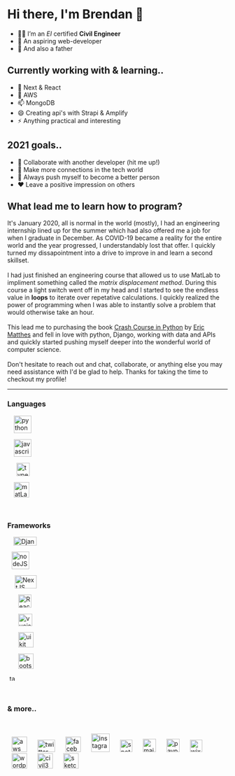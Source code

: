 # Hi there, I'm Brendan 👋

- :man_student: I’m an *EI* certified **Civil Engineer**
- 🌱 An aspiring web-developer
- 👯 And also a father


## Currently working with & learning..

- 🤔 Next & React
- 💬 AWS
- 📫 MongoDB
- 😄 Creating api's with Strapi & Amplify
- ⚡ Anything practical and interesting

## 2021 goals..

- 🤳 Collaborate with another developer (hit me up!)
- 🦾 Make more connections in the tech world
- 💪 Always push myself to become a better person
- ♥ Leave a positive impression on others

## What lead me to learn how to program?

It's January 2020, all is normal in the world (mostly), I had an engineering internship lined up for the summer which had also offered me a job for when I graduate in December. As COVID-19 became a reality for the entire world and the year progressed, I understandably lost that offer. I quickly turned my dissapointment into a drive to improve in and learn a second skillset. 
</br>
</br>
I had just finished an engineering course that allowed us to use MatLab to impliment something called the *matrix displacement method*. During this course a light switch went off in my head and I started to see the endless value in **loops** to iterate over repetative calculations. I quickly realized the power of programming when I was able to instantly solve a problem that would otherwise take an hour. 
</br>
</br>
This lead me to purchasing the book [Crash Course in Python](https://www.amazon.com/Python-Crash-Course-2nd-Edition/dp/1593279280/ref=tmm_pap_swatch_0?_encoding=UTF8&qid=&sr=) by [Eric Matthes](https://twitter.com/ehmatthes) and fell in love with python, Django, working with data and APIs and quickly started pushing myself deeper into the wonderful world of computer science. 
</br>
</br>
Don't hesitate to reach out and chat, collaborate, or anything else you may need assistance with I'd be glad to help. Thanks for taking the time to checkout my profile!

<hr>

### Languages

<p align="left">
  <img src="https://user-images.githubusercontent.com/64326462/110136681-f9d8bb00-7d9d-11eb-9993-66e1099256e2.png" hspace="15" align="center" alt="python" height="40" />
</p>
<p align="left">
  <img src="https://user-images.githubusercontent.com/64326462/110135830-f7299600-7d9c-11eb-95f3-d839814af091.png" hspace="15" align="center" alt="javascript" height="40" />
</p>
<p align="left">
  <img src="https://user-images.githubusercontent.com/64326462/110136837-2a205980-7d9e-11eb-9630-182b5d50867a.png" hspace="21" align="center" alt="typescript" height="30" />
</p>
<p align="left">
  <img src="https://user-images.githubusercontent.com/64326462/110136481-bb430080-7d9d-11eb-8363-79e6db9cb9e3.png" hspace="15" alt="matLab" height="35" />
</p>
</br>

### Frameworks

<p align="left">
  <img src="https://user-images.githubusercontent.com/64326462/110135604-b3369100-7d9c-11eb-8a44-c3da34e27b46.png" hspace="14" align="center" alt="Django" width="53" height="20" />
</p>
<p align="left">
  <img src="https://user-images.githubusercontent.com/64326462/110148710-27783100-7dab-11eb-9dd8-483e20f1d0e7.png" hspace="10" alt="nodeJS" height="40" />
</p>
<p align="left">
  <img src="https://user-images.githubusercontent.com/64326462/110136560-d31a8480-7d9d-11eb-89fc-e832673bc458.png" hspace="17" alt="NextJS" width="50" height="30" />
</p>
<p align="left">
  <img src="https://user-images.githubusercontent.com/64326462/110136731-065d1380-7d9e-11eb-830b-39abd4812e1a.png" hspace="25" alt="ReactJS" height="30" />
</p>
<p align="left">
  <img src="https://user-images.githubusercontent.com/64326462/110136891-3c01fc80-7d9e-11eb-8dd4-ab0713b8938f.png" hspace="25" alt="vuejs" width="32" height="28" />
</p>
<p align="left">
  <img src="https://user-images.githubusercontent.com/64326462/110136864-34425800-7d9e-11eb-920d-71d962ceae9d.png" hspace="25" alt="uikit" height="35" />
</p>
<p align="left">
  <img src="https://user-images.githubusercontent.com/64326462/110133305-2a1e5a80-7d9a-11eb-83ef-277f6c44f321.png" hspace="25" alt="bootstrap" height="35" />
</p>
<p align="left">
  <img src="https://user-images.githubusercontent.com/64326462/110136791-1aa11080-7d9e-11eb-8356-6ad2c6e9bbf5.png" hspace="5" alt="tailwind" height="13" />
</p>
</br>

### & more..

</br>
<p align="left">
  <img src="https://user-images.githubusercontent.com/64326462/110136259-79b25580-7d9d-11eb-835a-247bf48b5458.png" hspace="10" alt="aws" height="35" />
  <img src="https://user-images.githubusercontent.com/64326462/110136813-2260b500-7d9e-11eb-9c77-1c0bdb361f25.png" hspace="10" alt="twitter" width="40" height="28" />
  <img src="https://user-images.githubusercontent.com/64326462/110135657-c2b5da00-7d9c-11eb-8726-ad8b5abd86fc.png" hspace="10" alt="facebook" height="35" />
  <img src="https://user-images.githubusercontent.com/64326462/110135727-d8c39a80-7d9c-11eb-95f2-dbe33b686b14.png" hspace="10" alt="instagram" height="42" />
  <img src="https://user-images.githubusercontent.com/64326462/110136760-1117a880-7d9e-11eb-959f-54610d1f610e.png" hspace="10" alt="spotify" height="28" />
  <img src="https://user-images.githubusercontent.com/64326462/110136450-b2eac580-7d9d-11eb-9679-6d85cca5cc78.png" hspace="10" alt="mailchimp" height="30" />
  <img src="https://user-images.githubusercontent.com/64326462/110136620-e62d5480-7d9d-11eb-8613-b891a6c46ce3.png" hspace="10" alt="paypal" height="30" />
  <img src="https://user-images.githubusercontent.com/64326462/110149182-bbe29380-7dab-11eb-846c-96a7e7e842c7.png" hspace="10" alt="wix" height="28" />
  <img src="https://user-images.githubusercontent.com/64326462/110149139-aff6d180-7dab-11eb-9e52-cfd0340b1f39.png" hspace="10" alt="wordpress" height="35" />
  <img src="https://user-images.githubusercontent.com/64326462/110152769-21388380-7db0-11eb-8a2c-f22c445eb168.png" hspace="10" alt="civil3d" height="35" />
  <img src="https://user-images.githubusercontent.com/64326462/110152317-92c40200-7daf-11eb-8e07-2c9053e82d15.png" hspace="10" alt="sketchup" height="35" />
</p>
</br>
